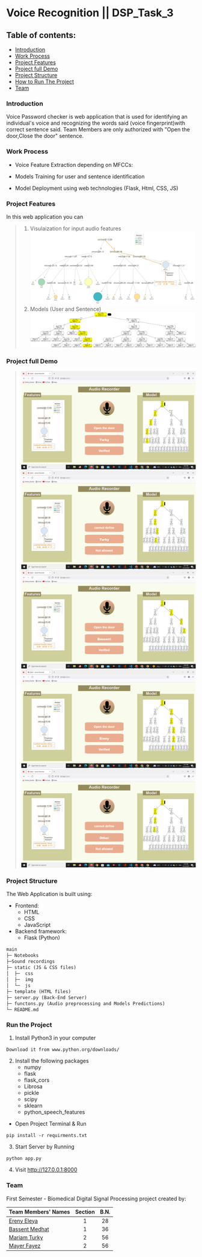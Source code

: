 # Voice Recognition || DSP_Task_3


## Table of contents:

- [Introduction](#introduction)
- [Work Process](#work-process)
- [Project Features](#project-features)
- [Project full Demo](#project-full-demo)
- [Project Structure](#project-structure)
- [How to Run The Project](#run-the-project)
- [Team]()

### Introduction

Voice Password checker is web application that is used for identifying an individual's voice and recognizing the words said (voice fingerprint)with correct sentence said. Team Members are only authorized with "Open the door,Close the door" sentence.

### Work Process

- Voice Feature Extraction depending on MFCCs:

- Models Training for user and sentence identification

- Model Deployment using web technologies (Flask, Html, CSS, JS)

### Project Features

In this web application you can

> 1. Visulaization for input audio features
>    ![](static/assets/images/tree_path_long.svg)
> 2. Models (User and Sentence)
>    ![](static/assets/images/tree.png)
### Project full Demo 
>    ![](static/assets/images/2022-12-22%20(4).png)
>    ![](static/assets/images/2022-12-22%20(5).png)
>    ![](static/assets/images/2022-12-22%20(1).png)
>    ![](static/assets/images/2022-12-22%20(2).png)
>    ![](static/assets/images/2022-12-22.png)
### Project Structure

The Web Application is built using:

- Frontend:
  - HTML
  - CSS
  - JavaScript
- Backend framework:
  - Flask (Python)

```
main
├─ Notebooks
├─Sound recordings
├─ static (JS & CSS files)
│  ├─  css
│  ├─  img
│  └─  js
├─ template (HTML files)
├─ server.py (Back-End Server)
├─ functons.py (Audio preprocessing and Models Predictions)
└─ README.md
```

### Run the Project

1. Install Python3 in your computer

```
Download it from www.python.org/downloads/
```

2. Install the following packages
   - numpy
   - flask
   - flask_cors
   - Librosa
   - pickle
   - scipy
   - sklearn
   - python_speech_features

- Open Project Terminal & Run

```
pip install -r requirments.txt
```

3. Start Server by Running

```
python app.py
```

4. Visit http://127.0.0.1:8000

### Team

First Semester - Biomedical Digital Signal Processing project created by:

| Team Members' Names                                  | Section | B.N. |
| ---------------------------------------------------- | :-----: | :--: |
| [Ereny Eleya ](https://)                             |    1    |  28  |
| [Bassent Medhat](https://github.com/bassantmedhat)   |    1    |  36  |
| [Mariam Turky](https://github.com/MariamTurky)       |    2    |  56  |
| [Mayer Fayez](https://)                              |    2    |  56  |

